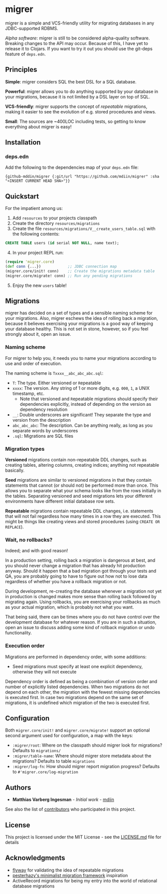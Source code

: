 # migrer

migrer is a simple and VCS-friendly utility for migrating databases in any
JDBC-supported RDBMS.

*Alpha software*: migrer is still to be considered alpha-quality software.
Breaking changes to the API may occur. Because of this, I have yet to release it
to Clojars. If you want to try it out you should use the git-deps feature of
`deps.edn`.

## Principles

**Simple**: migrer considers SQL the best DSL for a SQL database.

**Powerful**: migrer allows you to do anything supported by your database in
your migrations, because it is not limited by a DSL layer on top of SQL.

**VCS-friendly**: migrer supports the concept of *repeatable* migrations, making
it easier to see the evolution of e.g. stored procedures and views.

**Small**: The sources are ~400LOC including tests, so getting to know
everything about migrer is easy!

## Installation

### deps.edn

Add the following to the dependencies map of your `deps.edn` file:

```
{github-mddin/migrer {:git/url "https://github.com/mdiin/migrer" :sha "<INSERT CURRENT HEAD SHA>"}}
```

## Quickstart

For the impatient among us:

1. Add `resources` to your projects classpath
2. Create the directory `resources/migrations`
3. Create the file `resources/migrations/V__create_users_table.sql` with the
   following contents:

```SQL
CREATE TABLE users (id serial NOT NULL, name text);
```

4. In your project REPL run:

```clojure
(require 'migrer.core)
(def conn {...})            ;; JDBC connection map
(migrer.core/init! conn)    ;; Create the migrations metadata table
(migrer.core/migrate! conn) ;; Run any pending migrations
```

5. Enjoy the new `users` table!

## Migrations

migrer has decided on a set of types and a sensible naming scheme for your
migrations. Also, migrer eschews the idea of rolling back a migration, because
it believes exercising your migrations is a good way of keeping your database
healthy. This is not set in stone, however, so if you feel strongly about it,
open an issue.

### Naming scheme

For migrer to help you, it needs you to name your migrations according to use
and order of execution.

The naming scheme is `Txxxx__abc_abc_abc.sql`:

- `T`: The type. Either `V`ersioned or `R`epeatable
- `xxxx`: The version. Any string of 1 or more digits, e.g. `000`, `1`, a UNIX
  timestamp, etc.
  - Note that `V`ersioned and `R`epeatable migrations should specify their
    dependencies explicitly, instead of depending on the version as dependency
    resolution
- `__`: Double underscores are significant! They separate the type and version
  from the description
- `abc_abc_abc`: The description. Can be anything really, as long as you
  separate words by underscores
- `.sql`: Migrations are SQL files

### Migration types

**Versioned** migrations contain non-repeatable DDL changes, such as creating
tables, altering columns, creating indices; anything not repeatable basically.

**Seed** migrations are similar to versioned migrations in that they contain
statements that cannot (or should not) be performed more than once. This allows
you to separate what your schema looks like from the rows initially in the
tables. Separating versioned and seed migrations lets your different
environments have different initial database row sets.

**Repeatable** migrations contain repeatable DDL changes, i.e. statements that
will not fail regardless how many times in a row they are executed. This might
be things like creating views and stored procedures (using `CREATE OR REPLACE`).

### Wait, no rollbacks?

Indeed; and with good reason!

In a production setting, rolling back a migration is dangerous at best, and you
should never change a migration that has already hit production anyway. Should
it happen that a bad migration got through your tests and QA, you are probably
going to have to figure out how not to lose data regardless of whether you have
a rollback migration or not.

During development, re-creating the database whenever a migration not yet in
production is changed makes more sense than rolling back followed by migrating
again. Using rollbacks, you are exercising your rollbacks as much as your actual
migration, which is probably not what you want.

That being said, there can be times where you do not have control over the
development database for whatever reason. If you are in such a situation, open
an issue to discuss adding some kind of rollback migration or undo
functionality.

### Execution order

Migrations are performed in dependency order, with some additions:

- Seed migrations must specify at least one explicit dependency, otherwise they
  will not execute

Dependency order is defined as being a combination of version order and number
of explicitly listed dependencies. When two migrations do not depend on each
other, the migration with the fewest missing dependencies is executed first. In
case two migrations depend on the same set of migrations, it is undefined which
migration of the two is executed first.

## Configuration

Both `migrer.core/init!` and `migrer.core/migrate!` support an optional second argument used for configuration, a map with the keys:

- `:migrer/root`: Where on the classpath should migrer look for migrations? Defaults to `migrations/`
- `:migrer/table-name`: Where should migrer store metadata about the migrations? Defaults to table `migrations`
- `:migrer/log-fn`: How should migrer report migration progress? Defaults to `#'migrer.core/log-migration`

## Authors

* **Matthias Varberg Ingesman** - *Initial work* - [mdiin](https://github.com/mdiin)

See also the list of [contributors](https://github.com/mdiin/migrer/contributors) who participated in this project.

## License

This project is licensed under the MIT License - see the [LICENSE.md](LICENSE.md) file for details

## Acknowledgments

* [flyway](https://flywaydb.org/) for validating the idea of repeatable migrations
* [pesterhazy's minimalist migration framework](https://gist.github.com/pesterhazy/9f7c0a7a9edd002759779c1732e0ac43) inspiration
* ActiveRecord migrations for being my entry into the world of relational database migrations

